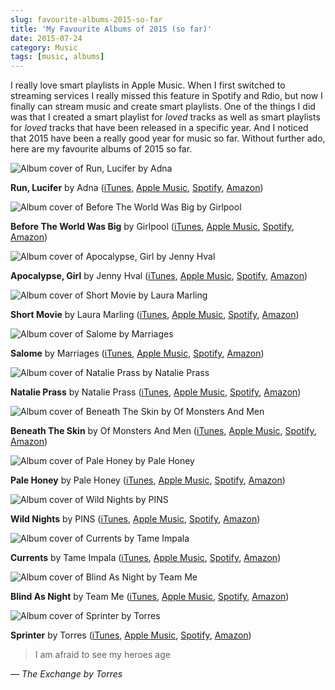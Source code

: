```yaml
---
slug: favourite-albums-2015-so-far
title: 'My Favourite Albums of 2015 (so far)'
date: 2015-07-24
category: Music
tags: [music, albums]
---
```


I really love smart playlists in Apple Music. When I first switched to streaming services I really missed this feature in Spotify and Rdio, but now I finally can stream music and create smart playlists. One of the things I did was that I created a smart playlist for _loved_ tracks as well as smart playlists for _loved_ tracks that have been released in a specific year. And I noticed that 2015 have been a really good year for music so far. Without further ado, here are my favourite albums of 2015 so far.

![Album cover of Run, Lucifer by Adna](./adna-run-lucifer.jpg)

**Run, Lucifer** by Adna ([iTunes](https://geo.itunes.apple.com/us/album/run-lucifer/id972016418?uo=4&partnerId=11&at=11lSjE), [Apple Music](https://geo.itunes.apple.com/us/album/run-lucifer/id972016418?uo=4&partnerId=11&at=11lSjE&app=music), [Spotify](https://open.spotify.com/album/4AJgbaJ3XbU2u9d9vivxcg), [Amazon](http://www.amazon.de/gp/product/B00T9R1DZ6/ref=as_li_tl?ie=UTF8&camp=1638&creative=19454&creativeASIN=B00T9R1DZ6&linkCode=as2&tag=fecom-21&linkId=4MWCVR7GEHNSDFZG))

![Album cover of Before The World Was Big by Girlpool](/girlpool-before-the-world-was-big.jpg)

**Before The World Was Big** by Girlpool ([iTunes](https://geo.itunes.apple.com/us/album/before-the-world-was-big/id971178450?uo=4&partnerId=11&at=11lSjE), [Apple Music](https://geo.itunes.apple.com/us/album/before-the-world-was-big/id971178450?uo=4&partnerId=11&at=11lSjE&app=music), [Spotify](https://open.spotify.com/album/3D2wYF44eicjhLTASW86R1), [Amazon](http://www.amazon.de/gp/product/B00U0RAVZM/ref=as_li_tl?ie=UTF8&camp=1638&creative=19454&creativeASIN=B00U0RAVZM&linkCode=as2&tag=fecom-21&linkId=Y26UVS4EJSKM32HM))

![Album cover of Apocalypse, Girl by Jenny Hval](./jenny-hval-apocalypse-girl.jpg)

**Apocalypse, Girl** by Jenny Hval ([iTunes](https://geo.itunes.apple.com/us/album/apocalypse-girl/id968903924?uo=4&partnerId=11&at=11lSjE), [Apple Music](https://geo.itunes.apple.com/us/album/apocalypse-girl/id968903924?uo=4&partnerId=11&at=11lSjE&app=music), [Spotify](https://open.spotify.com/album/3AeAZfwBgnhmbNEowNFvcB), [Amazon](http://www.amazon.de/gp/product/B00UART29S/ref=as_li_tl?ie=UTF8&camp=1638&creative=19454&creativeASIN=B00UART29S&linkCode=as2&tag=fecom-21&linkId=EZE7SQUTF6SAR2PF))

![Album cover of Short Movie by Laura Marling](./laura-marling-short-movie.jpg)

**Short Movie** by Laura Marling ([iTunes](https://geo.itunes.apple.com/us/album/short-movie/id948039984?uo=4&partnerId=11&at=11lSjE), [Apple Music](https://geo.itunes.apple.com/us/album/short-movie/id948039984?uo=4&partnerId=11&at=11lSjE&app=music), [Spotify](https://open.spotify.com/album/3RkJlZjE0oBkkV3aKoGUjb), [Amazon](http://www.amazon.de/gp/product/B00R6YFV2U/ref=as_li_tl?ie=UTF8&camp=1638&creative=19454&creativeASIN=B00R6YFV2U&linkCode=as2&tag=fecom-21&linkId=74GPKWGJ4ONSCOSZ))

![Album cover of Salome by Marriages](./marriages-salome.jpg)

**Salome** by Marriages ([iTunes](https://geo.itunes.apple.com/us/album/salome/id969263672?uo=4&partnerId=11&at=11lSjE), [Apple Music](https://geo.itunes.apple.com/us/album/salome/id969263672?uo=4&partnerId=11&at=11lSjE&app=music), [Spotify](https://open.spotify.com/album/0Abaj1a9EzxXGULZD798HK), [Amazon](http://www.amazon.de/gp/product/B00U25DDHA/ref=as_li_tl?ie=UTF8&camp=1638&creative=19454&creativeASIN=B00U25DDHA&linkCode=as2&tag=fecom-21&linkId=IOM4HZ6MTVDSHEVH))

![Album cover of Natalie Prass by Natalie Prass](./natalie-prass-natalie-prass.jpg)

**Natalie Prass** by Natalie Prass ([iTunes](https://geo.itunes.apple.com/us/album/natalie-prass/id958344368?uo=4&partnerId=11&at=11lSjE), [Apple Music](https://geo.itunes.apple.com/us/album/natalie-prass/id958344368?uo=4&partnerId=11&at=11lSjE&app=music), [Spotify](https://open.spotify.com/album/1rRFEJvwq1Bdutw6q3Nz9e), [Amazon](http://www.amazon.de/gp/product/B00PA3DV1M/ref=as_li_tl?ie=UTF8&camp=1638&creative=19454&creativeASIN=B00PA3DV1M&linkCode=as2&tag=fecom-21&linkId=5G5BI24LJWBMIFDM))

![Album cover of Beneath The Skin by Of Monsters And Men](/of-monders-and-men-beneath-the-skin.jpg)

**Beneath The Skin** by Of Monsters And Men ([iTunes](https://geo.itunes.apple.com/us/album/beneath-the-skin/id976392033?uo=4&partnerId=11&at=11lSjE), [Apple Music](https://geo.itunes.apple.com/us/album/beneath-the-skin/id976392033?uo=4&partnerId=11&at=11lSjE&app=music), [Spotify](https://open.spotify.com/album/4PAyBqzCYoIIjjPFszeqgT), [Amazon](http://www.amazon.de/gp/product/B00US7XARU/ref=as_li_tl?ie=UTF8&camp=1638&creative=19454&creativeASIN=B00US7XARU&linkCode=as2&tag=fecom-21&linkId=L76QLVECHBFKXK7H))

![Album cover of Pale Honey by Pale Honey](./pale-honey-pale-honey.jpg)

**Pale Honey** by Pale Honey ([iTunes](https://geo.itunes.apple.com/us/album/pale-honey/id981210406?uo=4&partnerId=11&at=11lSjE), [Apple Music](https://geo.itunes.apple.com/us/album/pale-honey/id981210406?uo=4&partnerId=11&at=11lSjE&app=music), [Spotify](https://open.spotify.com/album/2Xip3YrY7JUyoFrb8finUD), [Amazon](http://www.amazon.de/gp/product/B00UH8V8L0/ref=as_li_tl?ie=UTF8&camp=1638&creative=19454&creativeASIN=B00UH8V8L0&linkCode=as2&tag=fecom-21&linkId=VPJRDVMJHIGE6ZJK))

![Album cover of Wild Nights by PINS](./pins-wild-nights.jpg)

**Wild Nights** by PINS ([iTunes](https://geo.itunes.apple.com/us/album/wild-nights/id969888894?uo=4&partnerId=11&at=11lSjE), [Apple Music](https://geo.itunes.apple.com/us/album/wild-nights/id969888894?uo=4&partnerId=11&at=11lSjE&app=music), [Spotify](https://open.spotify.com/album/1TgJ9hBe9II1DzgKe5BGNQ), [Amazon](http://www.amazon.de/gp/product/B00U396FXO/ref=as_li_tl?ie=UTF8&camp=1638&creative=19454&creativeASIN=B00U396FXO&linkCode=as2&tag=fecom-21&linkId=UKWS43LWBWRJGCEG))

![Album cover of Currents by Tame Impala](./tame-impala-currents.jpg)

**Currents** by Tame Impala ([iTunes](https://geo.itunes.apple.com/us/album/currents/id989492285?uo=4&partnerId=11&at=11lSjE), [Apple Music](https://geo.itunes.apple.com/us/album/currents/id989492285?uo=4&partnerId=11&at=11lSjE&app=music), [Spotify](https://open.spotify.com/album/0rxKf57PZvWEoU8v3m5W2q), [Amazon](http://www.amazon.de/gp/product/B00XBWBWBK/ref=as_li_tl?ie=UTF8&camp=1638&creative=19454&creativeASIN=B00XBWBWBK&linkCode=as2&tag=fecom-21&linkId=EK3NL45TPS6QQR5T))

![Album cover of Blind As Night by Team Me](./team-me-blind-as-night.jpg)

**Blind As Night** by Team Me ([iTunes](https://geo.itunes.apple.com/us/album/blind-as-night/id932758897?uo=4&partnerId=11&at=11lSjE), [Apple Music](https://geo.itunes.apple.com/us/album/blind-as-night/id932758897?uo=4&partnerId=11&at=11lSjE&app=music), [Spotify](https://open.spotify.com/album/79OeDxygTUSDl22XESHwhX), [Amazon](http://www.amazon.de/gp/product/B00MNYIBNE/ref=as_li_tl?ie=UTF8&camp=1638&creative=19454&creativeASIN=B00MNYIBNE&linkCode=as2&tag=fecom-21&linkId=OXU5FWF7QRMD2SRP))

![Album cover of Sprinter by Torres](./torres-sprinter.jpg)

**Sprinter** by Torres ([iTunes](https://geo.itunes.apple.com/us/album/sprinter/id960473152?uo=4&partnerId=11&at=11lSjE), [Apple Music](https://geo.itunes.apple.com/us/album/sprinter/id960473152?uo=4&partnerId=11&at=11lSjE&app=music), [Spotify](https://open.spotify.com/album/4Uq7Rw4cUuSWrdQgfksMOl), [Amazon](http://www.amazon.de/gp/product/B00SM3M29O/ref=as_li_tl?ie=UTF8&camp=1638&creative=19454&creativeASIN=B00SM3M29O&linkCode=as2&tag=fecom-21&linkId=DGDGOHVBNF6TRLYM))

> I am afraid to see my heroes age

_— The Exchange by Torres_
